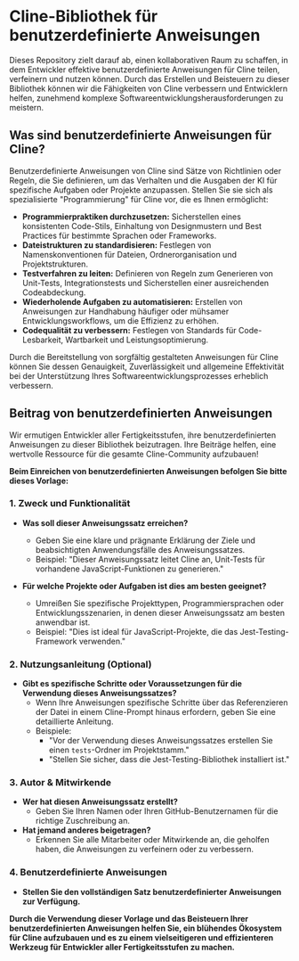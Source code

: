 # Cline-Bibliothek für benutzerdefinierte Anweisungen

Dieses Repository zielt darauf ab, einen kollaborativen Raum zu schaffen, in dem Entwickler effektive benutzerdefinierte Anweisungen für Cline teilen, verfeinern und nutzen können. Durch das Erstellen und Beisteuern zu dieser Bibliothek können wir die Fähigkeiten von Cline verbessern und Entwicklern helfen, zunehmend komplexe Softwareentwicklungsherausforderungen zu meistern.

## Was sind benutzerdefinierte Anweisungen für Cline?

Benutzerdefinierte Anweisungen von Cline sind Sätze von Richtlinien oder Regeln, die Sie definieren, um das Verhalten und die Ausgaben der KI für spezifische Aufgaben oder Projekte anzupassen. Stellen Sie sie sich als spezialisierte "Programmierung" für Cline vor, die es Ihnen ermöglicht:

-   **Programmierpraktiken durchzusetzen:** Sicherstellen eines konsistenten Code-Stils, Einhaltung von Designmustern und Best Practices für bestimmte Sprachen oder Frameworks.
-   **Dateistrukturen zu standardisieren:** Festlegen von Namenskonventionen für Dateien, Ordnerorganisation und Projektstrukturen.
-   **Testverfahren zu leiten:** Definieren von Regeln zum Generieren von Unit-Tests, Integrationstests und Sicherstellen einer ausreichenden Codeabdeckung.
-   **Wiederholende Aufgaben zu automatisieren:** Erstellen von Anweisungen zur Handhabung häufiger oder mühsamer Entwicklungsworkflows, um die Effizienz zu erhöhen.
-   **Codequalität zu verbessern:** Festlegen von Standards für Code-Lesbarkeit, Wartbarkeit und Leistungsoptimierung.

Durch die Bereitstellung von sorgfältig gestalteten Anweisungen für Cline können Sie dessen Genauigkeit, Zuverlässigkeit und allgemeine Effektivität bei der Unterstützung Ihres Softwareentwicklungsprozesses erheblich verbessern.

## Beitrag von benutzerdefinierten Anweisungen

Wir ermutigen Entwickler aller Fertigkeitsstufen, ihre benutzerdefinierten Anweisungen zu dieser Bibliothek beizutragen. Ihre Beiträge helfen, eine wertvolle Ressource für die gesamte Cline-Community aufzubauen!

**Beim Einreichen von benutzerdefinierten Anweisungen befolgen Sie bitte dieses Vorlage:**

### 1. Zweck und Funktionalität

-   **Was soll dieser Anweisungssatz erreichen?**

    -   Geben Sie eine klare und prägnante Erklärung der Ziele und beabsichtigten Anwendungsfälle des Anweisungssatzes.
    -   Beispiel: "Dieser Anweisungssatz leitet Cline an, Unit-Tests für vorhandene JavaScript-Funktionen zu generieren."

-   **Für welche Projekte oder Aufgaben ist dies am besten geeignet?**
    -   Umreißen Sie spezifische Projekttypen, Programmiersprachen oder Entwicklungsszenarien, in denen dieser Anweisungssatz am besten anwendbar ist.
    -   Beispiel: "Dies ist ideal für JavaScript-Projekte, die das Jest-Testing-Framework verwenden."

### 2. Nutzungsanleitung (Optional)

-   **Gibt es spezifische Schritte oder Voraussetzungen für die Verwendung dieses Anweisungssatzes?**
    -   Wenn Ihre Anweisungen spezifische Schritte über das Referenzieren der Datei in einem Cline-Prompt hinaus erfordern, geben Sie eine detaillierte Anleitung.
    -   Beispiele:
        -   "Vor der Verwendung dieses Anweisungssatzes erstellen Sie einen `tests`-Ordner im Projektstamm."
        -   "Stellen Sie sicher, dass die Jest-Testing-Bibliothek installiert ist."

### 3. Autor & Mitwirkende

-   **Wer hat diesen Anweisungssatz erstellt?**
    -   Geben Sie Ihren Namen oder Ihren GitHub-Benutzernamen für die richtige Zuschreibung an.
-   **Hat jemand anderes beigetragen?**
    -   Erkennen Sie alle Mitarbeiter oder Mitwirkende an, die geholfen haben, die Anweisungen zu verfeinern oder zu verbessern.

### 4. Benutzerdefinierte Anweisungen

-   **Stellen Sie den vollständigen Satz benutzerdefinierter Anweisungen zur Verfügung.**

**Durch die Verwendung dieser Vorlage und das Beisteuern Ihrer benutzerdefinierten Anweisungen helfen Sie, ein blühendes Ökosystem für Cline aufzubauen und es zu einem vielseitigeren und effizienteren Werkzeug für Entwickler aller Fertigkeitsstufen zu machen.**
